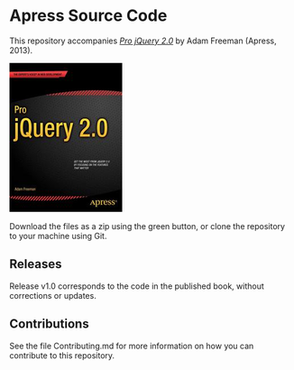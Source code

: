 # Apress Source Code

This repository accompanies [*Pro jQuery 2.0*](http://www.apress.com/9781430263883) by Adam Freeman (Apress, 2013).

![Cover image](9781430263883.jpg)

Download the files as a zip using the green button, or clone the repository to your machine using Git.

## Releases

Release v1.0 corresponds to the code in the published book, without corrections or updates.

## Contributions

See the file Contributing.md for more information on how you can contribute to this repository.
